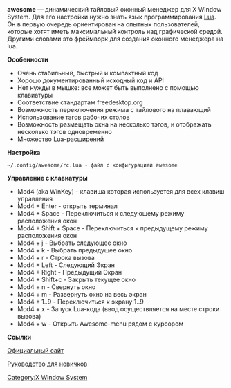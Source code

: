 <div style="background-image:url(http://awesome.naquadah.org/images/icons/aw_64_shadow.png); width:95px; height:90px;">

</div>

**awesome** — динамический тайловый оконный менеджер для X Window
System. Для его настройки нужно знать язык программирования
[Lua](http://www.lua.org/). Он в первую очередь ориентирован на опытных
пользователей, которые хотят иметь максимальный контроль над
графической средой. Другими словами это фреймворк для
создания оконного менеджера на lua.

**Особенности**

  - Очень стабильный, быстрый и компактный код
  - Хорошо документированный исходный код и API
  - Нет нужды в мышке: все может быть выполнено с помощью клавиатуры
  - Соответствие стандартам freedesktop.org
  - Возможность переключения режима с тайлового на плавающий
  - Использование тэгов рабочих столов
  - Возможность размещать окна на несколько тэгов, и отображать
    несколько тэгов одновременно
  - Множество Lua-расширений

**Настройка**

`~/.config/awesome/rc.lua - файл с конфигурацией awesome `

**Управление с клавиатуры**

  - Mod4 (aka WinKey) - клавиша которая используется для всех клавиш
    управления
  - Mod4 + Enter - открыть терминал
  - Mod4 + Space - Переключиться к следующему режиму расположения окон
  - Mod4 + Shift + Space - Переключиться к предыдущему режиму
    расположения окон
  - Mod4 + j - Выбрать следующее окно
  - Mod4 + k - Выбрать предыдущее окно
  - Mod4 + r - Строка вызова
  - Mod4 + Left - Следующий Экран
  - Mod4 + Right - Предыдущий Экран
  - Mod4 + Shift+с - Закрыть текущее окно
  - Mod4 + n - Свернуть окно
  - Mod4 + m - Развернуть окно на весь экран
  - Mod4 + 1..9 - Переключиться к экрану 1..9
  - Mod4 + x - Запуск Lua-кода (ввод осуществляется на месте строки
    вызова)
  - Mod4 + w - Открыть Awesome-menu рядом с курсором

**Ссылки**

[Официальный сайт](http://awesome.naquadah.org/)

[Руководство для
новичков](http://awesome.naquadah.org/wiki/My_first_awesome)

[Category:X Window System](Category:X_Window_System "wikilink")
